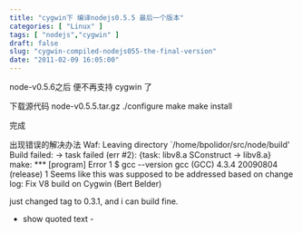 ```yaml
---
title: "cygwin下 编译nodejs0.5.5 最后一个版本"
categories: [ "Linux" ]
tags: [ "nodejs","cygwin" ]
draft: false
slug: "cygwin-compiled-nodejs055-the-final-version"
date: "2011-02-09 16:05:00"
---
```


node-v0.5.6之后 便不再支持 cygwin 了

 下载源代码 node-v0.5.5.tar.gz
./configure
make 
make install

完成

出现错误的解决办法
Waf: Leaving directory `/home/bpolidor/src/node/build'
Build failed:  -> task failed (err #2):
        {task: libv8.a SConstruct -> libv8.a}
make: *** [program] Error 1
$ gcc --version
gcc (GCC) 4.3.4 20090804 (release) 1
Seems like this was supposed to be addressed based on change log:
Fix V8 build on Cygwin (Bert Belder)

just changed tag to 0.3.1, and i can build fine. 
- show quoted text -
